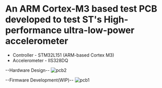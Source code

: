 # An ARM Cortex-M3 based test PCB developed to test ST's High-performance ultra-low-power accelerometer

- Controller - STM32L151 (ARM-based Cortex M3)
- Accelerometer - IIS328DQ

--Hardware Design--
![pcb2](https://user-images.githubusercontent.com/93194810/158130795-dbd78456-c89c-4424-8563-fd73407b35d2.jpeg)


--Firmware Development(WIP)--
![pcb1](https://user-images.githubusercontent.com/93194810/158131153-837906cd-0ece-4a74-811f-77ff6764668a.jpeg)




